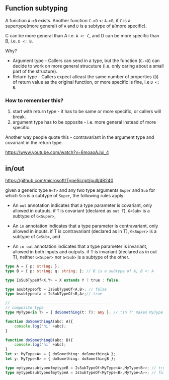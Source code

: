 
## Function subtyping


A function `A->B` exists.
Another function `C->D` <: `A->B`, if `C` is a supertype(more general) of `A` and `D` is a subtype of `B`(more specific).

C can be more general than A i.e. `A <: C`, and D can be more specific than B, i.e. `D <: B`.

Why?

* Argument type - Callers can send in a type, but the function (`C->D`) can decide to work on more general strucuture (i.e. only caring about a small part of the structure). 
* Return type - Callers expect atleast the same number of properties (`B`) of return value as the original function, or more specific is fine, i.e `D <: B`.

### How to remember this?
1. start with return type - it has to be same or more specific, or callers will break.
2. argument type has to be opposite - i.e. more general instead of more specific.

Another way people quote this - contravariant in the argument type and covariant in the return type.

https://www.youtube.com/watch?v=6moaoAJui_4

## in/out

https://github.com/microsoft/TypeScript/pull/48240


given a generic type `G<T>` and any two type arguments `Super` and `Sub` for which `Sub` is a subtype of `Super`, the following rules apply:

* An `out` annotation indicates that a type parameter is covariant, only allowed in outputs. if `T` is covariant (declared as `out T`), `G<Sub>` is a subtype of `G<Super>`,

* An `in` annotation indicates that a type parameter is contravariant, only allowed in inputs. if T is contravariant (declared as in T), `G<Super>` is a subtype of `G<Sub>`, and

* An `in out` annotation indicates that a type parameter is invariant, allowed in both inputs and outputs. if T is invariant (declared as in out T), neither `G<Super>` nor `G<Sub>` is a subtype of the other.


```ts
type A = { p: string; };
type B = { p: string; q: string; }; // B is a subtype of A, B <: A

type IsSubTypeOf<X,Y> = X extends Y ? true : false;

type asubtypeofb = IsSubTypeOf<A,B>; // false
type bsubtypeofa = IsSubTypeOf<B,A>;// true

// -------------------------------------------
// composite type
type MyType<in T> = { doSomething(t: T): any }; // "in T" makes MyType invariant!

function doSomethingA(abc: A){
    console.log('hi' +abc);
}

function doSomethingB(abc: B){
    console.log('hi' +abc);
}
let x: MyType<A> = { doSomething: doSomethingA };
let y: MyType<B> = { doSomething: doSomethingB };

type mytypeasubtypeofmytypeB = IsSubTypeOf<MyType<A>,MyType<B>>; // true
type mytypebsubtypeofmytypeA = IsSubTypeOf<MyType<B>,MyType<A>>; // false
```